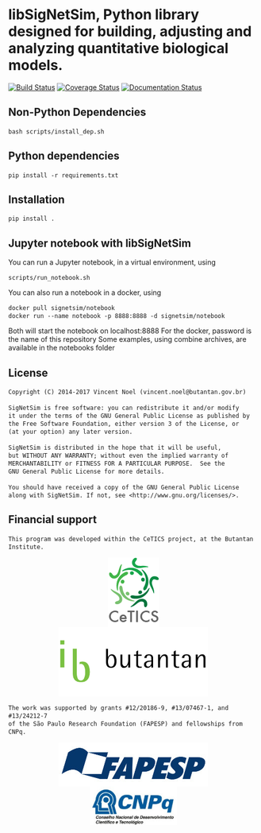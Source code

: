 # libSigNetSim, Python library designed for building, adjusting and analyzing quantitative biological models.
[![Build Status](https://travis-ci.org/vincent-noel/libSigNetSim.svg?branch=master)](https://travis-ci.org/vincent-noel/libSigNetSim)
[![Coverage Status](https://coveralls.io/repos/github/vincent-noel/libSigNetSim/badge.svg?branch=master)](https://coveralls.io/github/vincent-noel/libSigNetSim?branch=master)
[![Documentation Status](https://readthedocs.org/projects/libsignetsim/badge/?version=master)](http://libsignetsim.readthedocs.io/en/master/)



## Non-Python Dependencies

    bash scripts/install_dep.sh



## Python dependencies

	pip install -r requirements.txt



## Installation

	pip install .



## Jupyter notebook with libSigNetSim

You can run a Jupyter notebook, in a virtual environment, using

	scripts/run_notebook.sh

You can also run a notebook in a docker, using

	docker pull signetsim/notebook
	docker run --name notebook -p 8888:8888 -d signetsim/notebook 

Both will start the notebook on localhost:8888
For the docker, password is the name of this repository
Some examples, using combine archives, are available in the notebooks folder

## License
	Copyright (C) 2014-2017 Vincent Noel (vincent.noel@butantan.gov.br)

	SigNetSim is free software: you can redistribute it and/or modify
	it under the terms of the GNU General Public License as published by
	the Free Software Foundation, either version 3 of the License, or
	(at your option) any later version.

	SigNetSim is distributed in the hope that it will be useful,
	but WITHOUT ANY WARRANTY; without even the implied warranty of
	MERCHANTABILITY or FITNESS FOR A PARTICULAR PURPOSE.  See the
	GNU General Public License for more details.

	You should have received a copy of the GNU General Public License
	along with SigNetSim. If not, see <http://www.gnu.org/licenses/>.

## Financial support

	This program was developed within the CeTICS project, at the Butantan Institute.

<p align="center">
	<a href="http://cetics.butantan.gov.br"><img src="docs/logos/cetics.png" align="middle" hspace="50"></a>
	<a href="http://www.butantan.gov.br"><img src="docs/logos/butantan.png" width="300" align="middle" hspace="50"></a>
</p>

	The work was supported by grants #12/20186-9, #13/07467-1, and #13/24212-7
	of the São Paulo Research Foundation (FAPESP) and fellowships from CNPq.


<p align="center">
	<a href="http://www.fapesp.br"><img src="docs/logos/FAPESP.jpg" width="300" align="middle" hspace="50"></a>
	<a href="http://cnpq.br"><img src="docs/logos/CNPq.jpg" width="175" align="middle" hspace="50"></a>
</p>